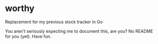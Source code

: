 # worthy
Replacement for my previous stock tracker in Go

You aren't seriously expecting me to document this, are you? No README for you (yet). Have fun.

